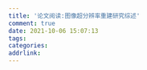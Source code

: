 ```yaml
---
title: '论文阅读:图像超分辨率重建研究综述'
comment: true
date: 2021-10-06 15:07:13
tags:
categories:
addrlink:
---
```

